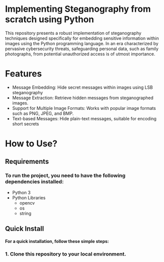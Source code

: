 # Implementing Steganography from scratch using Python
This repository presents a robust implementation of steganography techniques designed specifically for embedding sensitive information within images using the Python programming language. In an era characterized by pervasive cybersecurity threats, safeguarding personal data, such as family photographs, from potential unauthorized access is of utmost importance.
# Features
* Message Embedding: Hide secret messages within images using LSB steganography
* Message Extraction: Retrieve hidden messages from steganographed images.
* Support for Multiple Image Formats: Works with popular image formats such as PNG, JPEG, and BMP.
* Text-based Messages: Hide plain-text messages, suitable for encoding short secrets
# How to Use?
## Requirements
### To run the project, you need to have the following dependencies installed:
* Python 3
* Python Libraries
    * opencv
    * os
    * string

## Quick Install
#### For a quick installation, follow these simple steps:
### 1. Clone this repository to your local environment.
~~~ https://github.com/DhanajiKadam/Stegnography_D.git ~~~
